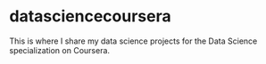 datasciencecoursera
===================

This is where I share my data science projects for the Data Science specialization on Coursera.
